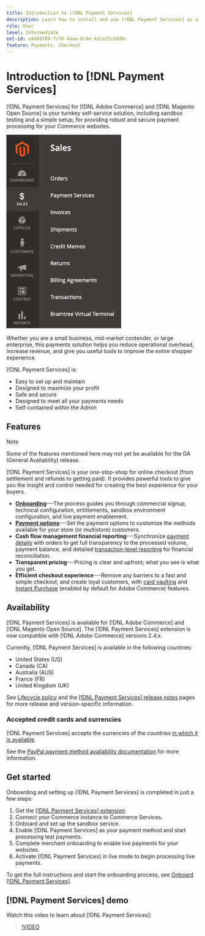```yaml
---
title: Introduction to [!DNL Payment Services]
description: Learn how to install and use [!DNL Payment Services] as a turnkey, robust, and secure payment processing solution for your [!DNL Adobe Commerce] and [!DNL Magento Open Source] websites.
role: User
level: Intermediate
exl-id: e4d8d789-fcf6-4aaa-bc4e-42ce21c6dd6c
feature: Payments, Checkout
---
```

# Introduction to [!DNL Payment Services]

[!DNL Payment Services] for [!DNL Adobe Commerce] and [!DNL Magento Open Source] is your turnkey self-service solution, including sandbox testing and a simple setup, for providing robust and secure payment processing for your Commerce websites.

![[!DNL Payment Services] extension Admin view](assets/admin-view.png)

Whether you are a small business, mid-market contender, or large enterprise, this payments solution helps you reduce operational overhead, increase revenue, and give you useful tools to improve the entire shopper experience.

[!DNL Payment Services] is:

* Easy to set up and maintain
* Designed to maximize your profit
* Safe and secure
* Designed to meet all your payments needs
* Self-contained within the Admin

## Features

>[!NOTE]
>
>Some of the features mentioned here may not yet be available for the GA (General Availability) release.

[!DNL Payment Services] is your one-stop-shop for online checkout (from settlement and refunds to getting paid). It provides powerful tools to give you the insight and control needed for creating the best experience for your buyers.

* [**Onboarding**](onboard.md)---The process guides you through commercial signup, technical configuration, entitlements, sandbox environment configuration, and live payment enablement.
* [**Payment options**](payments-options.md)---Set the payment options to customize the methods available for your store (or multistore) customers.
* **Cash flow management financial reporting**---Synchronize [payment details](order-payment-status.md) with orders to get full transparency to the processed volume, payment balance, and detailed [transaction-level reporting](payouts.md) for financial reconciliation.
* **Transparent pricing**---Pricing is clear and upfront; what you see is what you get.
* **Efficient checkout experience**---Remove any barriers to a fast and simple checkout, and create loyal customers, with [card vaulting](https://experienceleague-review.com/docs/commerce-merchant-services/payment-services/payments-checkout/vaulting.html) and [Instant Purchase](https://experienceleague.adobe.com/docs/commerce-admin/stores-sales/point-of-purchase/checkout-instant-purchase.html) (enabled by default for Adobe Commerce) features.

## Availability

[!DNL Payment Services] is available for [!DNL Adobe Commerce] and [!DNL Magento Open Source]. The [!DNL Payment Services] extension is now compatible with [!DNL Adobe Commerce] versions 2.4.x.

Currently, [!DNL Payment Services] is available in the following countries:

* United States (US)
* Canada (CA)
* Australia (AUS)
* France (FR)
* United Kingdom (UK)

See [Lifecycle policy](https://experienceleague.adobe.com/docs/commerce-operations/release/planning/lifecycle-policy.html) and the [[!DNL Payment Services] release notes](release-notes.md) pages for more release and version-specific information.

### Accepted credit cards and currencies

[!DNL Payment Services] accepts the currencies of the countries [in which it is available](#availability).

See the [PayPal payment method availability documentation](https://developer.paypal.com/docs/checkout/payment-methods/) for more information.

## Get started

Onboarding and setting up [!DNL Payment Services] is completed in just a few steps:

1. Get the [[!DNL Payment Services] extension](install.md).
1. Connect your Commerce instance to Commerce Services.
1. Onboard and set up the sandbox service.
1. Enable [!DNL Payment Services] as your payment method and start processing test payments.
1. Complete merchant onboarding to enable live payments for your websites.
1. Activate [!DNL Payment Services] in live mode to begin processing live payments.

To get the full instructions and start the onboarding process, see [Onboard [!DNL Payment Services]](onboard.md).

## [!DNL Payment Services] demo

Watch this video to learn about [!DNL Payment Services]:

>[!VIDEO](https://video.tv.adobe.com/v/343990?quality=12)
